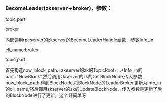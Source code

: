 ###  BecomeLeader(zkserver->broker)，参数：

topic,part

broker

内部调用rpcserver的zkserver的BecomeLeaderHandle函数，参数Info_in

cli_name:broker

topic,part

首先构造now_block_path:=zkserver的zk的TopicRoot+...+Info_in的part+"NowBlock",然后调用zkserver的zk的GetBlockNode,传入参数now_block_path,得到BlockNode,将BlockNode的LeaderBroker更新为Info_in的cli_name,然后调用zkserver的zk的UpdateBlockNode，传入参数是更新了后的BlockNode进行了更新，这个好简单呀